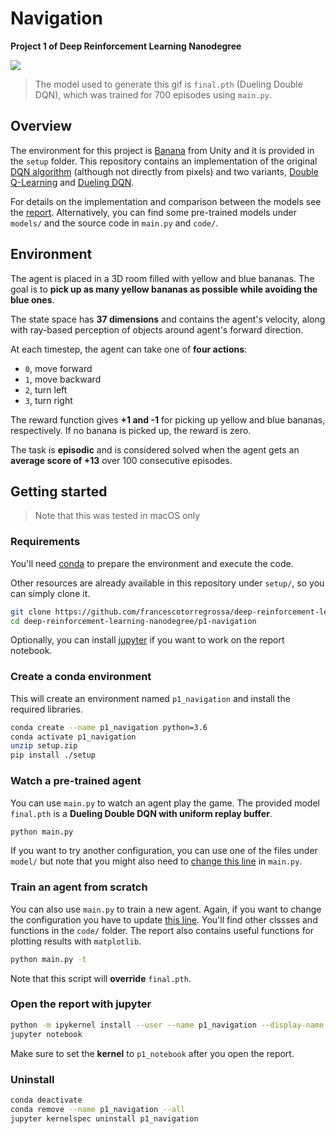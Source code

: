 # Navigation
**Project 1 of Deep Reinforcement Learning Nanodegree**

![](imgs/gif_2.gif)

> The model used to generate this gif is `final.pth` (Dueling Double DQN), which was trained for 700 episodes using `main.py`.

## Overview

The environment for this project is [Banana](https://github.com/udacity/deep-reinforcement-learning/tree/master/p1_navigation) from Unity and it is provided in the `setup` folder. This repository contains an implementation of the original [DQN algorithm](https://web.stanford.edu/class/psych209/Readings/MnihEtAlHassibis15NatureControlDeepRL.pdf) (although not directly from pixels) and two variants, [Double Q-Learning](https://arxiv.org/pdf/1509.06461.pdf) and [Dueling DQN](https://arxiv.org/pdf/1511.06581.pdf). 

For details on the implementation and comparison between the models see the [report](Report.ipynb). Alternatively, you can find some pre-trained models under `models/` and the source code in `main.py` and `code/`.

## Environment

The agent is placed in a 3D room filled with yellow and blue bananas. The goal is to **pick up as many yellow bananas as possible while avoiding the blue ones**.

The state space has **37 dimensions** and contains the agent's velocity, along with ray-based perception of objects around agent's forward direction.

At each timestep, the agent can take one of **four actions**:

- `0`, move forward
- `1`, move backward
- `2`, turn left
- `3`, turn right

The reward function gives **+1 and -1** for picking up yellow and blue bananas, respectively. If no banana is picked up, the reward is zero.

The task is **episodic** and is considered solved when the agent gets an **average score of +13** over 100 consecutive episodes.

## Getting started

> Note that this was tested in macOS only

### Requirements

You'll need [conda](https://docs.conda.io/en/latest/) to prepare the environment and execute the code. 

Other resources are already available in this repository under `setup/`, so you can simply clone it.

```bash
git clone https://github.com/francescotorregrossa/deep-reinforcement-learning-nanodegree.git
cd deep-reinforcement-learning-nanodegree/p1-navigation
```

Optionally, you can install [jupyter](https://jupyter.org) if you want to work on the report notebook.

### Create a conda environment

This will create an environment named `p1_navigation` and install the required libraries.

```bash
conda create --name p1_navigation python=3.6
conda activate p1_navigation
unzip setup.zip
pip install ./setup
```

### Watch a pre-trained agent

You can use `main.py` to watch an agent play the game. The provided model `final.pth` is a **Dueling Double DQN with uniform replay buffer**.

```bash
python main.py
```

If you want to try another configuration, you can use one of the files under `model/` but note that you might also need to [change this line](https://github.com/francescotorregrossa/deep-reinforcement-learning-nanodegree/blob/8932c0b02bab125234bd3484c723549c89395b3b/p1-navigation/main.py#L54-L55) in `main.py`.

### Train an agent from scratch

You can also use `main.py` to train a new agent. Again, if you want to change the configuration you have to update [this line](https://github.com/francescotorregrossa/deep-reinforcement-learning-nanodegree/blob/8932c0b02bab125234bd3484c723549c89395b3b/p1-navigation/main.py#L54-L55). You'll find other clssses and functions in the `code/` folder. The report also contains useful functions for plotting results with `matplotlib`.

```bash
python main.py -t
```

Note that this script will **override** `final.pth`.

### Open the report with jupyter

```bash
python -m ipykernel install --user --name p1_navigation --display-name "p1_navigation"
jupyter notebook
```

Make sure to set the **kernel** to `p1_notebook` after you open the report.

### Uninstall

```bash
conda deactivate
conda remove --name p1_navigation --all
jupyter kernelspec uninstall p1_navigation
```
